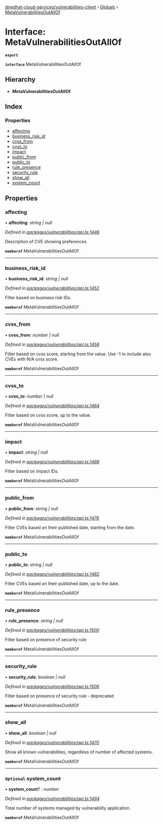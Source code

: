 [@redhat-cloud-services/vulnerabilities-client](../README.md) › [Globals](../globals.md) › [MetaVulnerabilitiesOutAllOf](metavulnerabilitiesoutallof.md)

# Interface: MetaVulnerabilitiesOutAllOf

**`export`** 

**`interface`** MetaVulnerabilitiesOutAllOf

## Hierarchy

* **MetaVulnerabilitiesOutAllOf**

## Index

### Properties

* [affecting](metavulnerabilitiesoutallof.md#affecting)
* [business_risk_id](metavulnerabilitiesoutallof.md#business_risk_id)
* [cvss_from](metavulnerabilitiesoutallof.md#cvss_from)
* [cvss_to](metavulnerabilitiesoutallof.md#cvss_to)
* [impact](metavulnerabilitiesoutallof.md#impact)
* [public_from](metavulnerabilitiesoutallof.md#public_from)
* [public_to](metavulnerabilitiesoutallof.md#public_to)
* [rule_presence](metavulnerabilitiesoutallof.md#rule_presence)
* [security_rule](metavulnerabilitiesoutallof.md#security_rule)
* [show_all](metavulnerabilitiesoutallof.md#show_all)
* [system_count](metavulnerabilitiesoutallof.md#optional-system_count)

## Properties

###  affecting

• **affecting**: *string | null*

*Defined in [packages/vulnerabilities/api.ts:1446](https://github.com/RedHatInsights/javascript-clients/blob/master/packages/vulnerabilities/api.ts#L1446)*

Description of CVE showing preferences

**`memberof`** MetaVulnerabilitiesOutAllOf

___

###  business_risk_id

• **business_risk_id**: *string | null*

*Defined in [packages/vulnerabilities/api.ts:1452](https://github.com/RedHatInsights/javascript-clients/blob/master/packages/vulnerabilities/api.ts#L1452)*

Filter based on business risk IDs.

**`memberof`** MetaVulnerabilitiesOutAllOf

___

###  cvss_from

• **cvss_from**: *number | null*

*Defined in [packages/vulnerabilities/api.ts:1458](https://github.com/RedHatInsights/javascript-clients/blob/master/packages/vulnerabilities/api.ts#L1458)*

Filter based on cvss score, starting from the value. Use -1 to include also CVEs with N/A cvss score.

**`memberof`** MetaVulnerabilitiesOutAllOf

___

###  cvss_to

• **cvss_to**: *number | null*

*Defined in [packages/vulnerabilities/api.ts:1464](https://github.com/RedHatInsights/javascript-clients/blob/master/packages/vulnerabilities/api.ts#L1464)*

Filter based on cvss score, up to the value.

**`memberof`** MetaVulnerabilitiesOutAllOf

___

###  impact

• **impact**: *string | null*

*Defined in [packages/vulnerabilities/api.ts:1488](https://github.com/RedHatInsights/javascript-clients/blob/master/packages/vulnerabilities/api.ts#L1488)*

Filter based on impact IDs.

**`memberof`** MetaVulnerabilitiesOutAllOf

___

###  public_from

• **public_from**: *string | null*

*Defined in [packages/vulnerabilities/api.ts:1476](https://github.com/RedHatInsights/javascript-clients/blob/master/packages/vulnerabilities/api.ts#L1476)*

Filter CVEs based on their published date, starting from the date.

**`memberof`** MetaVulnerabilitiesOutAllOf

___

###  public_to

• **public_to**: *string | null*

*Defined in [packages/vulnerabilities/api.ts:1482](https://github.com/RedHatInsights/javascript-clients/blob/master/packages/vulnerabilities/api.ts#L1482)*

Filter CVEs based on their published date, up to the date.

**`memberof`** MetaVulnerabilitiesOutAllOf

___

###  rule_presence

• **rule_presence**: *string | null*

*Defined in [packages/vulnerabilities/api.ts:1500](https://github.com/RedHatInsights/javascript-clients/blob/master/packages/vulnerabilities/api.ts#L1500)*

Filter based on presence of security rule

**`memberof`** MetaVulnerabilitiesOutAllOf

___

###  security_rule

• **security_rule**: *boolean | null*

*Defined in [packages/vulnerabilities/api.ts:1506](https://github.com/RedHatInsights/javascript-clients/blob/master/packages/vulnerabilities/api.ts#L1506)*

Filter based on presence of security rule - deprecated

**`memberof`** MetaVulnerabilitiesOutAllOf

___

###  show_all

• **show_all**: *boolean | null*

*Defined in [packages/vulnerabilities/api.ts:1470](https://github.com/RedHatInsights/javascript-clients/blob/master/packages/vulnerabilities/api.ts#L1470)*

Show all known vulnerabilities, regardless of number of affected systems.

**`memberof`** MetaVulnerabilitiesOutAllOf

___

### `Optional` system_count

• **system_count**? : *number*

*Defined in [packages/vulnerabilities/api.ts:1494](https://github.com/RedHatInsights/javascript-clients/blob/master/packages/vulnerabilities/api.ts#L1494)*

Total number of systems managed by vulnerability application.

**`memberof`** MetaVulnerabilitiesOutAllOf
